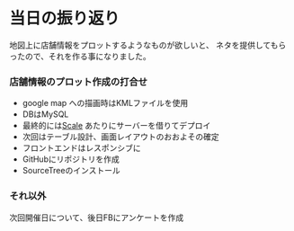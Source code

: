 当日の振り返り
===============================

地図上に店舗情報をプロットするようなものが欲しいと、
ネタを提供してもらったので、それを作る事になりました。

### 店舗情報のプロット作成の打合せ
- google map への描画時はKMLファイルを使用
- DBはMySQL
- 最終的には[Scale](http://sqale.jp/) あたりにサーバーを借りてデプロイ
- 次回はテーブル設計、画面レイアウトのおおよその確定
- フロントエンドはレスポンシブに
- GitHubにリポジトリを作成
- SourceTreeのインストール

### それ以外
次回開催日について、後日FBにアンケートを作成